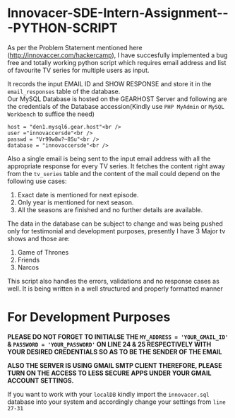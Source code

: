 # Innovacer-SDE-Intern-Assignment---PYTHON-SCRIPT

As per the Problem Statement mentioned here (http://innovaccer.com/hackercamp), I have succesfully implemented a bug free and totally working 
python script which requires email address and list of favourite TV series for multiple users as input.

It records the input EMAIL ID and SHOW RESPONSE and store it in the `email_responses` table of the database. <br />
Our MySQL Database is hosted on the GEARHOST Server and following are the credentials of the Database 
accession(Kindly use `PHP MyAdmin` or `MySQL Workbench` to suffice the need)<br />

    host = "den1.mysql6.gear.host"<br />
    user ="innovaccersde"<br />
    passwd = "Vr99w8w?~8Su"<br />
    database = "innovaccersde"<br />

Also a single email is being sent to the input email address with all the
appropriate response for every TV series. It fetches the content right away from the `tv_series` table and the content of the mail could
depend on the following use cases:
1. Exact date is mentioned for next episode.
2. Only year is mentioned for next season.
3. All the seasons are finished and no further details are available.

The data in the database can be subject to change and was being pushed only for testimonial and development purposes, presently I have 3 Major tv shows and those are:
1. Game of Thrones
2. Friends
3. Narcos

This script also handles the errors, validations and no response cases as well. It is being written in a well structured and properly formatted manner

<h1>For Development Purposes</h1>

<b> PLEASE DO NOT FORGET TO INITIALSE THE `MY_ADDRESS = 'YOUR_GMAIL_ID'` & `PASSWORD = 'YOUR_PASSWORD'` ON LINE 24 & 25 RESPECTIVELY WITH YOUR DESIRED CREDENTIALS SO AS TO BE THE SENDER OF THE EMAIL</b>

<b>ALSO THE SERVER IS USING GMAIL SMTP CLIENT THEREFORE, PLEASE TURN ON THE ACCESS TO LESS SECURE APPS UNDER YOUR GMAIL ACCOUNT SETTINGS.</b>

If you want to work with your `localDB` kindly import the `innovacer.sql` database into your system and accordingly change your settings from `line 27-31`


